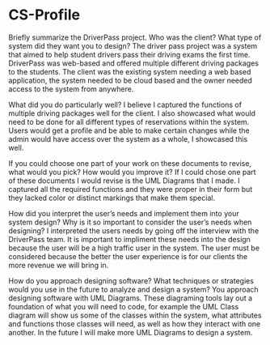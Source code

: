 # CS-Profile
Briefly summarize the DriverPass project. Who was the client? What type of system did they want you to design?
The driver pass project was a system that aimed to help student drivers pass their driving exams the first time. DriverPass was web-based and offered multiple different driving packages to the students. The client was the existing system needing a web based application, the system needed to be cloud based and the owner needed access to the system from anywhere.

What did you do particularly well?
I believe I captured the functions of multiple driving packages well for the client. I also showcased what would need to be done for all different types of reservations within the system. Users would get a profile and be able to make certain changes while the admin would have access over the system as a whole, I showcased this well.

If you could choose one part of your work on these documents to revise, what would you pick? How would you improve it?
If I could chose one part of these documents I would revise is the UML Diagrams that I made. I captured all the required functions and they were proper in their form but they lacked color or distinct markings that make them special. 

How did you interpret the user’s needs and implement them into your system design? Why is it so important to consider the user’s needs when designing?
I interpreted the users needs by going off the interview with the DriverPass team. It is important to impliment these needs into the design because the user will be a high traffic user in the system. The user must be considered because the better the user experience is for our clients the more revenue we will bring in. 

How do you approach designing software? What techniques or strategies would you use in the future to analyze and design a system?
You approach designing software with UML Diagrams. These diagraming tools lay out a foundation of what you will need to code, for example the UML Class diagram will show us some of the classes within the system, what attributes and functions those classes will need, as well as how they interact with one another. In the future I will make more UML Diagrams to design a system. 
